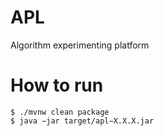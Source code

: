 # APL
Algorithm experimenting platform
# How to run
```
$ ./mvnw clean package
$ java −jar target/apl−X.X.X.jar
```
